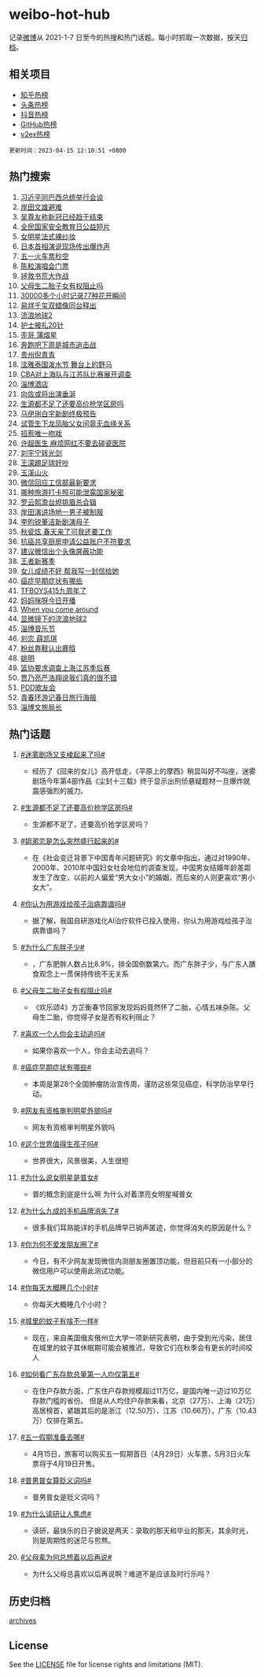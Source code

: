 # weibo-hot-hub

记录[微博](https://www.weibo.com)从 2021-1-7 日至今的热搜和热门话题。每小时抓取一次数据，按天[归档](archives)。

## 相关项目

- [知乎热榜](https://github.com/lonnyzhang423/zhihu-hot-hub)
- [头条热榜](https://github.com/lonnyzhang423/toutiao-hot-hub)
- [抖音热榜](https://github.com/lonnyzhang423/douyin-hot-hub)
- [GitHub热榜](https://github.com/lonnyzhang423/github-hot-hub)
- [v2ex热榜](https://github.com/lonnyzhang423/v2ex-hot-hub)


`更新时间：2023-04-15 12:10:51 +0800`

## 热门搜索

1. [习近平同巴西总统举行会谈](https://m.weibo.cn/search?containerid=100103type%3D1%26t%3D10%26q%3D%23%E4%B9%A0%E8%BF%91%E5%B9%B3%E5%90%8C%E5%B7%B4%E8%A5%BF%E6%80%BB%E7%BB%9F%E4%B8%BE%E8%A1%8C%E4%BC%9A%E8%B0%88%23&stream_entry_id=51&isnewpage=1&extparam=seat%3D1%26pos%3D0%26stream_entry_id%3D51%26cate%3D10103%26dgr%3D0%26filter_type%3Drealtimehot%26c_type%3D51%26display_time%3D1681531850%26pre_seqid%3D168153185056393265602&luicode=10000011&lfid=106003type%253D25%2526t%253D3%2526disable_hot%253D1%2526filter_type%253Drealtimehot)
1. [岸田文雄避难](https://m.weibo.cn/search?containerid=100103type%3D1%26t%3D10%26q%3D%23%E5%B2%B8%E7%94%B0%E6%96%87%E9%9B%84%E9%81%BF%E9%9A%BE%23&stream_entry_id=31&isnewpage=1&extparam=seat%3D1%26c_type%3D31%26stream_entry_id%3D31%26flag%3D1%26band_rank%3D1%26dgr%3D0%26pos%3D0%26realpos%3D1%26lcate%3D5001%26filter_type%3Drealtimehot%26q%3D%2523%25E5%25B2%25B8%25E7%2594%25B0%25E6%2596%2587%25E9%259B%2584%25E9%2581%25BF%25E9%259A%25BE%2523%26cate%3D5001%26display_time%3D1681531850%26pre_seqid%3D168153185056393265602&luicode=10000011&lfid=106003type%253D25%2526t%253D3%2526disable_hot%253D1%2526filter_type%253Drealtimehot)
1. [吴尊友称新冠已经趋于结束](https://m.weibo.cn/search?containerid=100103type%3D1%26t%3D10%26q%3D%23%E5%90%B4%E5%B0%8A%E5%8F%8B%E7%A7%B0%E6%96%B0%E5%86%A0%E5%B7%B2%E7%BB%8F%E8%B6%8B%E4%BA%8E%E7%BB%93%E6%9D%9F%23&stream_entry_id=31&isnewpage=1&extparam=seat%3D1%26c_type%3D31%26stream_entry_id%3D31%26flag%3D2%26band_rank%3D2%26dgr%3D0%26pos%3D1%26realpos%3D2%26lcate%3D5001%26filter_type%3Drealtimehot%26q%3D%2523%25E5%2590%25B4%25E5%25B0%258A%25E5%258F%258B%25E7%25A7%25B0%25E6%2596%25B0%25E5%2586%25A0%25E5%25B7%25B2%25E7%25BB%258F%25E8%25B6%258B%25E4%25BA%258E%25E7%25BB%2593%25E6%259D%259F%2523%26cate%3D5001%26display_time%3D1681531850%26pre_seqid%3D168153185056393265602&luicode=10000011&lfid=106003type%253D25%2526t%253D3%2526disable_hot%253D1%2526filter_type%253Drealtimehot)
1. [全民国家安全教育日公益短片](https://m.weibo.cn/search?containerid=100103type%3D1%26t%3D10%26q%3D%23%E5%85%A8%E6%B0%91%E5%9B%BD%E5%AE%B6%E5%AE%89%E5%85%A8%E6%95%99%E8%82%B2%E6%97%A5%E5%85%AC%E7%9B%8A%E7%9F%AD%E7%89%87%23&stream_entry_id=31&isnewpage=1&extparam=seat%3D1%26c_type%3D31%26stream_entry_id%3D31%26flag%3D1%26band_rank%3D3%26dgr%3D0%26pos%3D2%26realpos%3D3%26lcate%3D5001%26filter_type%3Drealtimehot%26q%3D%2523%25E5%2585%25A8%25E6%25B0%2591%25E5%259B%25BD%25E5%25AE%25B6%25E5%25AE%2589%25E5%2585%25A8%25E6%2595%2599%25E8%2582%25B2%25E6%2597%25A5%25E5%2585%25AC%25E7%259B%258A%25E7%259F%25AD%25E7%2589%2587%2523%26cate%3D5001%26display_time%3D1681531850%26pre_seqid%3D168153185056393265602&luicode=10000011&lfid=106003type%253D25%2526t%253D3%2526disable_hot%253D1%2526filter_type%253Drealtimehot)
1. [女明星法式裸纱妆](https://m.weibo.cn/search?containerid=100103type%3D1%26t%3D10%26q%3D%23%E5%A5%B3%E6%98%8E%E6%98%9F%E6%B3%95%E5%BC%8F%E8%A3%B8%E7%BA%B1%E5%A6%86%23&stream_entry_id=31&isnewpage=1&extparam=seat%3D1%26c_type%3D31%26stream_entry_id%3D31%26adid%3D186423%26q%3D%2523%25E5%25A5%25B3%25E6%2598%258E%25E6%2598%259F%25E6%25B3%2595%25E5%25BC%258F%25E8%25A3%25B8%25E7%25BA%25B1%25E5%25A6%2586%2523%26band_rank%3D4%26topic_ad%3D1%26lcate%3D5001%26dgr%3D0%26filter_type%3Drealtimehot%26cate%3D5001%26pos%3D3%26display_time%3D1681531850%26pre_seqid%3D168153185056393265602&luicode=10000011&lfid=106003type%253D25%2526t%253D3%2526disable_hot%253D1%2526filter_type%253Drealtimehot)
1. [日本首相演说现场传出爆炸声](https://m.weibo.cn/search?containerid=100103type%3D1%26t%3D10%26q%3D%23%E6%97%A5%E6%9C%AC%E9%A6%96%E7%9B%B8%E6%BC%94%E8%AF%B4%E7%8E%B0%E5%9C%BA%E4%BC%A0%E5%87%BA%E7%88%86%E7%82%B8%E5%A3%B0%23&stream_entry_id=31&isnewpage=1&extparam=seat%3D1%26c_type%3D31%26stream_entry_id%3D31%26flag%3D1%26band_rank%3D4%26dgr%3D0%26pos%3D4%26realpos%3D4%26lcate%3D5001%26filter_type%3Drealtimehot%26q%3D%2523%25E6%2597%25A5%25E6%259C%25AC%25E9%25A6%2596%25E7%259B%25B8%25E6%25BC%2594%25E8%25AF%25B4%25E7%258E%25B0%25E5%259C%25BA%25E4%25BC%25A0%25E5%2587%25BA%25E7%2588%2586%25E7%2582%25B8%25E5%25A3%25B0%2523%26cate%3D5001%26display_time%3D1681531850%26pre_seqid%3D168153185056393265602&luicode=10000011&lfid=106003type%253D25%2526t%253D3%2526disable_hot%253D1%2526filter_type%253Drealtimehot)
1. [五一火车票秒空](https://m.weibo.cn/search?containerid=100103type%3D1%26t%3D10%26q%3D%23%E4%BA%94%E4%B8%80%E7%81%AB%E8%BD%A6%E7%A5%A8%E7%A7%92%E7%A9%BA%23&stream_entry_id=31&isnewpage=1&extparam=seat%3D1%26c_type%3D31%26stream_entry_id%3D31%26flag%3D1%26band_rank%3D5%26dgr%3D0%26pos%3D5%26realpos%3D5%26lcate%3D5001%26filter_type%3Drealtimehot%26q%3D%2523%25E4%25BA%2594%25E4%25B8%2580%25E7%2581%25AB%25E8%25BD%25A6%25E7%25A5%25A8%25E7%25A7%2592%25E7%25A9%25BA%2523%26cate%3D5001%26display_time%3D1681531850%26pre_seqid%3D168153185056393265602&luicode=10000011&lfid=106003type%253D25%2526t%253D3%2526disable_hot%253D1%2526filter_type%253Drealtimehot)
1. [陈粒演唱会门票](https://m.weibo.cn/search?containerid=100103type%3D1%26t%3D10%26q%3D%E9%99%88%E7%B2%92%E6%BC%94%E5%94%B1%E4%BC%9A%E9%97%A8%E7%A5%A8&stream_entry_id=31&isnewpage=1&extparam=seat%3D1%26c_type%3D31%26stream_entry_id%3D31%26flag%3D1%26band_rank%3D6%26dgr%3D0%26pos%3D6%26realpos%3D6%26lcate%3D5001%26filter_type%3Drealtimehot%26q%3D%25E9%2599%2588%25E7%25B2%2592%25E6%25BC%2594%25E5%2594%25B1%25E4%25BC%259A%25E9%2597%25A8%25E7%25A5%25A8%26cate%3D5001%26display_time%3D1681531850%26pre_seqid%3D168153185056393265602&luicode=10000011&lfid=106003type%253D25%2526t%253D3%2526disable_hot%253D1%2526filter_type%253Drealtimehot)
1. [拯救书荒大作战](https://m.weibo.cn/search?containerid=100103type%3D1%26t%3D10%26q%3D%23%E6%8B%AF%E6%95%91%E4%B9%A6%E8%8D%92%E5%A4%A7%E4%BD%9C%E6%88%98%23&stream_entry_id=31&isnewpage=1&extparam=seat%3D1%26c_type%3D31%26stream_entry_id%3D31%26adid%3D186326%26band_rank%3D7%26dgr%3D0%26pos%3D7%26lcate%3D5001%26filter_type%3Drealtimehot%26q%3D%2523%25E6%258B%25AF%25E6%2595%2591%25E4%25B9%25A6%25E8%258D%2592%25E5%25A4%25A7%25E4%25BD%259C%25E6%2588%2598%2523%26cate%3D5001%26display_time%3D1681531850%26pre_seqid%3D168153185056393265602&luicode=10000011&lfid=106003type%253D25%2526t%253D3%2526disable_hot%253D1%2526filter_type%253Drealtimehot)
1. [父母生二胎子女有权阻止吗](https://m.weibo.cn/search?containerid=100103type%3D1%26t%3D10%26q%3D%23%E7%88%B6%E6%AF%8D%E7%94%9F%E4%BA%8C%E8%83%8E%E5%AD%90%E5%A5%B3%E6%9C%89%E6%9D%83%E9%98%BB%E6%AD%A2%E5%90%97%23&stream_entry_id=31&isnewpage=1&extparam=seat%3D1%26c_type%3D31%26stream_entry_id%3D31%26flag%3D1%26band_rank%3D7%26dgr%3D0%26pos%3D8%26realpos%3D7%26lcate%3D5001%26filter_type%3Drealtimehot%26q%3D%2523%25E7%2588%25B6%25E6%25AF%258D%25E7%2594%259F%25E4%25BA%258C%25E8%2583%258E%25E5%25AD%2590%25E5%25A5%25B3%25E6%259C%2589%25E6%259D%2583%25E9%2598%25BB%25E6%25AD%25A2%25E5%2590%2597%2523%26cate%3D5001%26display_time%3D1681531850%26pre_seqid%3D168153185056393265602&luicode=10000011&lfid=106003type%253D25%2526t%253D3%2526disable_hot%253D1%2526filter_type%253Drealtimehot)
1. [30000多个小时记录77种花开瞬间](https://m.weibo.cn/search?containerid=100103type%3D1%26t%3D10%26q%3D30000%E5%A4%9A%E4%B8%AA%E5%B0%8F%E6%97%B6%E8%AE%B0%E5%BD%9577%E7%A7%8D%E8%8A%B1%E5%BC%80%E7%9E%AC%E9%97%B4&stream_entry_id=31&isnewpage=1&extparam=seat%3D1%26c_type%3D31%26stream_entry_id%3D31%26flag%3D1%26band_rank%3D8%26dgr%3D0%26pos%3D9%26realpos%3D8%26lcate%3D5001%26filter_type%3Drealtimehot%26q%3D30000%25E5%25A4%259A%25E4%25B8%25AA%25E5%25B0%258F%25E6%2597%25B6%25E8%25AE%25B0%25E5%25BD%259577%25E7%25A7%258D%25E8%258A%25B1%25E5%25BC%2580%25E7%259E%25AC%25E9%2597%25B4%26cate%3D5001%26display_time%3D1681531850%26pre_seqid%3D168153185056393265602&luicode=10000011&lfid=106003type%253D25%2526t%253D3%2526disable_hot%253D1%2526filter_type%253Drealtimehot)
1. [易烊千玺双蜡像同台释出](https://m.weibo.cn/search?containerid=100103type%3D1%26t%3D10%26q%3D%23%E6%98%93%E7%83%8A%E5%8D%83%E7%8E%BA%E5%8F%8C%E8%9C%A1%E5%83%8F%E5%90%8C%E5%8F%B0%E9%87%8A%E5%87%BA%23&stream_entry_id=31&isnewpage=1&extparam=seat%3D1%26c_type%3D31%26stream_entry_id%3D31%26flag%3D1%26band_rank%3D9%26dgr%3D0%26pos%3D10%26realpos%3D9%26lcate%3D5001%26filter_type%3Drealtimehot%26q%3D%2523%25E6%2598%2593%25E7%2583%258A%25E5%258D%2583%25E7%258E%25BA%25E5%258F%258C%25E8%259C%25A1%25E5%2583%258F%25E5%2590%258C%25E5%258F%25B0%25E9%2587%258A%25E5%2587%25BA%2523%26cate%3D5001%26display_time%3D1681531850%26pre_seqid%3D168153185056393265602&luicode=10000011&lfid=106003type%253D25%2526t%253D3%2526disable_hot%253D1%2526filter_type%253Drealtimehot)
1. [流浪地球2](https://m.weibo.cn/search?containerid=100103type%3D1%26t%3D10%26q%3D%E6%B5%81%E6%B5%AA%E5%9C%B0%E7%90%832&stream_entry_id=31&isnewpage=1&extparam=seat%3D1%26c_type%3D31%26stream_entry_id%3D31%26flag%3D1%26band_rank%3D10%26dgr%3D0%26pos%3D11%26realpos%3D10%26lcate%3D5001%26filter_type%3Drealtimehot%26q%3D%25E6%25B5%2581%25E6%25B5%25AA%25E5%259C%25B0%25E7%2590%25832%26cate%3D5001%26display_time%3D1681531850%26pre_seqid%3D168153185056393265602&luicode=10000011&lfid=106003type%253D25%2526t%253D3%2526disable_hot%253D1%2526filter_type%253Drealtimehot)
1. [护士被扎20针](https://m.weibo.cn/search?containerid=100103type%3D1%26t%3D10%26q%3D%23%E6%8A%A4%E5%A3%AB%E8%A2%AB%E6%89%8E20%E9%92%88%23&stream_entry_id=31&isnewpage=1&extparam=seat%3D1%26c_type%3D31%26stream_entry_id%3D31%26flag%3D2%26band_rank%3D11%26dgr%3D0%26pos%3D12%26realpos%3D11%26lcate%3D5001%26filter_type%3Drealtimehot%26q%3D%2523%25E6%258A%25A4%25E5%25A3%25AB%25E8%25A2%25AB%25E6%2589%258E20%25E9%2592%2588%2523%26cate%3D5001%26display_time%3D1681531850%26pre_seqid%3D168153185056393265602&luicode=10000011&lfid=106003type%253D25%2526t%253D3%2526disable_hot%253D1%2526filter_type%253Drealtimehot)
1. [歪哥 蒲熠星](https://m.weibo.cn/search?containerid=100103type%3D1%26t%3D10%26q%3D%E6%AD%AA%E5%93%A5+%E8%92%B2%E7%86%A0%E6%98%9F&stream_entry_id=31&isnewpage=1&extparam=seat%3D1%26c_type%3D31%26stream_entry_id%3D31%26flag%3D2%26band_rank%3D12%26dgr%3D0%26pos%3D13%26realpos%3D12%26lcate%3D5001%26filter_type%3Drealtimehot%26q%3D%25E6%25AD%25AA%25E5%2593%25A5%2520%25E8%2592%25B2%25E7%2586%25A0%25E6%2598%259F%26cate%3D5001%26display_time%3D1681531850%26pre_seqid%3D168153185056393265602&luicode=10000011&lfid=106003type%253D25%2526t%253D3%2526disable_hot%253D1%2526filter_type%253Drealtimehot)
1. [奔跑吧下周是城市追击战](https://m.weibo.cn/search?containerid=100103type%3D1%26t%3D10%26q%3D%23%E5%A5%94%E8%B7%91%E5%90%A7%E4%B8%8B%E5%91%A8%E6%98%AF%E5%9F%8E%E5%B8%82%E8%BF%BD%E5%87%BB%E6%88%98%23&stream_entry_id=31&isnewpage=1&extparam=seat%3D1%26c_type%3D31%26stream_entry_id%3D31%26flag%3D0%26band_rank%3D13%26dgr%3D0%26pos%3D14%26realpos%3D13%26lcate%3D5001%26filter_type%3Drealtimehot%26q%3D%2523%25E5%25A5%2594%25E8%25B7%2591%25E5%2590%25A7%25E4%25B8%258B%25E5%2591%25A8%25E6%2598%25AF%25E5%259F%258E%25E5%25B8%2582%25E8%25BF%25BD%25E5%2587%25BB%25E6%2588%2598%2523%26cate%3D5001%26display_time%3D1681531850%26pre_seqid%3D168153185056393265602&luicode=10000011&lfid=106003type%253D25%2526t%253D3%2526disable_hot%253D1%2526filter_type%253Drealtimehot)
1. [贵州倪青青](https://m.weibo.cn/search?containerid=100103type%3D1%26t%3D10%26q%3D%E8%B4%B5%E5%B7%9E%E5%80%AA%E9%9D%92%E9%9D%92&stream_entry_id=31&isnewpage=1&extparam=seat%3D1%26c_type%3D31%26stream_entry_id%3D31%26flag%3D0%26band_rank%3D14%26dgr%3D0%26pos%3D15%26realpos%3D14%26lcate%3D5001%26filter_type%3Drealtimehot%26q%3D%25E8%25B4%25B5%25E5%25B7%259E%25E5%2580%25AA%25E9%259D%2592%25E9%259D%2592%26cate%3D5001%26display_time%3D1681531850%26pre_seqid%3D168153185056393265602&luicode=10000011&lfid=106003type%253D25%2526t%253D3%2526disable_hot%253D1%2526filter_type%253Drealtimehot)
1. [泫雅泰国泼水节 舞台上的野马](https://m.weibo.cn/search?containerid=100103type%3D1%26t%3D10%26q%3D%E6%B3%AB%E9%9B%85%E6%B3%B0%E5%9B%BD%E6%B3%BC%E6%B0%B4%E8%8A%82+%E8%88%9E%E5%8F%B0%E4%B8%8A%E7%9A%84%E9%87%8E%E9%A9%AC&stream_entry_id=31&isnewpage=1&extparam=seat%3D1%26c_type%3D31%26stream_entry_id%3D31%26flag%3D0%26band_rank%3D15%26dgr%3D0%26pos%3D16%26realpos%3D15%26lcate%3D5001%26filter_type%3Drealtimehot%26q%3D%25E6%25B3%25AB%25E9%259B%2585%25E6%25B3%25B0%25E5%259B%25BD%25E6%25B3%25BC%25E6%25B0%25B4%25E8%258A%2582%2520%25E8%2588%259E%25E5%258F%25B0%25E4%25B8%258A%25E7%259A%2584%25E9%2587%258E%25E9%25A9%25AC%26cate%3D5001%26display_time%3D1681531850%26pre_seqid%3D168153185056393265602&luicode=10000011&lfid=106003type%253D25%2526t%253D3%2526disable_hot%253D1%2526filter_type%253Drealtimehot)
1. [CBA对上海队与江苏队比赛展开调查](https://m.weibo.cn/search?containerid=100103type%3D1%26t%3D10%26q%3D%23CBA%E5%AF%B9%E4%B8%8A%E6%B5%B7%E9%98%9F%E4%B8%8E%E6%B1%9F%E8%8B%8F%E9%98%9F%E6%AF%94%E8%B5%9B%E5%B1%95%E5%BC%80%E8%B0%83%E6%9F%A5%23&stream_entry_id=31&isnewpage=1&extparam=seat%3D1%26c_type%3D31%26stream_entry_id%3D31%26flag%3D0%26band_rank%3D16%26dgr%3D0%26pos%3D17%26realpos%3D16%26lcate%3D5001%26filter_type%3Drealtimehot%26q%3D%2523CBA%25E5%25AF%25B9%25E4%25B8%258A%25E6%25B5%25B7%25E9%2598%259F%25E4%25B8%258E%25E6%25B1%259F%25E8%258B%258F%25E9%2598%259F%25E6%25AF%2594%25E8%25B5%259B%25E5%25B1%2595%25E5%25BC%2580%25E8%25B0%2583%25E6%259F%25A5%2523%26cate%3D5001%26display_time%3D1681531850%26pre_seqid%3D168153185056393265602&luicode=10000011&lfid=106003type%253D25%2526t%253D3%2526disable_hot%253D1%2526filter_type%253Drealtimehot)
1. [淄博酒店](https://m.weibo.cn/search?containerid=100103type%3D1%26t%3D10%26q%3D%E6%B7%84%E5%8D%9A%E9%85%92%E5%BA%97&stream_entry_id=31&isnewpage=1&extparam=seat%3D1%26c_type%3D31%26stream_entry_id%3D31%26flag%3D0%26band_rank%3D17%26dgr%3D0%26pos%3D18%26realpos%3D17%26lcate%3D5001%26filter_type%3Drealtimehot%26q%3D%25E6%25B7%2584%25E5%258D%259A%25E9%2585%2592%25E5%25BA%2597%26cate%3D5001%26display_time%3D1681531850%26pre_seqid%3D168153185056393265602&luicode=10000011&lfid=106003type%253D25%2526t%253D3%2526disable_hot%253D1%2526filter_type%253Drealtimehot)
1. [向佐或将出演垂涎](https://m.weibo.cn/search?containerid=100103type%3D1%26t%3D10%26q%3D%23%E5%90%91%E4%BD%90%E6%88%96%E5%B0%86%E5%87%BA%E6%BC%94%E5%9E%82%E6%B6%8E%23&stream_entry_id=31&isnewpage=1&extparam=seat%3D1%26c_type%3D31%26stream_entry_id%3D31%26flag%3D1%26band_rank%3D18%26dgr%3D0%26pos%3D19%26realpos%3D18%26lcate%3D5001%26filter_type%3Drealtimehot%26q%3D%2523%25E5%2590%2591%25E4%25BD%2590%25E6%2588%2596%25E5%25B0%2586%25E5%2587%25BA%25E6%25BC%2594%25E5%259E%2582%25E6%25B6%258E%2523%26cate%3D5001%26display_time%3D1681531850%26pre_seqid%3D168153185056393265602&luicode=10000011&lfid=106003type%253D25%2526t%253D3%2526disable_hot%253D1%2526filter_type%253Drealtimehot)
1. [生源都不足了还要高价抢学区房吗](https://m.weibo.cn/search?containerid=100103type%3D1%26t%3D10%26q%3D%23%E7%94%9F%E6%BA%90%E9%83%BD%E4%B8%8D%E8%B6%B3%E4%BA%86%E8%BF%98%E8%A6%81%E9%AB%98%E4%BB%B7%E6%8A%A2%E5%AD%A6%E5%8C%BA%E6%88%BF%E5%90%97%23&stream_entry_id=31&isnewpage=1&extparam=seat%3D1%26c_type%3D31%26stream_entry_id%3D31%26flag%3D0%26band_rank%3D19%26dgr%3D0%26pos%3D20%26realpos%3D19%26lcate%3D5001%26filter_type%3Drealtimehot%26q%3D%2523%25E7%2594%259F%25E6%25BA%2590%25E9%2583%25BD%25E4%25B8%258D%25E8%25B6%25B3%25E4%25BA%2586%25E8%25BF%2598%25E8%25A6%2581%25E9%25AB%2598%25E4%25BB%25B7%25E6%258A%25A2%25E5%25AD%25A6%25E5%258C%25BA%25E6%2588%25BF%25E5%2590%2597%2523%26cate%3D5001%26display_time%3D1681531850%26pre_seqid%3D168153185056393265602&luicode=10000011&lfid=106003type%253D25%2526t%253D3%2526disable_hot%253D1%2526filter_type%253Drealtimehot)
1. [马伊琍白宇新剧终极预告](https://m.weibo.cn/search?containerid=100103type%3D1%26t%3D10%26q%3D%23%E9%A9%AC%E4%BC%8A%E7%90%8D%E7%99%BD%E5%AE%87%E6%96%B0%E5%89%A7%E7%BB%88%E6%9E%81%E9%A2%84%E5%91%8A%23&stream_entry_id=31&isnewpage=1&extparam=seat%3D1%26c_type%3D31%26stream_entry_id%3D31%26flag%3D1%26band_rank%3D20%26dgr%3D0%26pos%3D21%26realpos%3D20%26lcate%3D5001%26filter_type%3Drealtimehot%26q%3D%2523%25E9%25A9%25AC%25E4%25BC%258A%25E7%2590%258D%25E7%2599%25BD%25E5%25AE%2587%25E6%2596%25B0%25E5%2589%25A7%25E7%25BB%2588%25E6%259E%2581%25E9%25A2%2584%25E5%2591%258A%2523%26cate%3D5001%26display_time%3D1681531850%26pre_seqid%3D168153185056393265602&luicode=10000011&lfid=106003type%253D25%2526t%253D3%2526disable_hot%253D1%2526filter_type%253Drealtimehot)
1. [试管生下龙凤胎父女间竟无血缘关系](https://m.weibo.cn/search?containerid=100103type%3D1%26t%3D10%26q%3D%23%E8%AF%95%E7%AE%A1%E7%94%9F%E4%B8%8B%E9%BE%99%E5%87%A4%E8%83%8E%E7%88%B6%E5%A5%B3%E9%97%B4%E7%AB%9F%E6%97%A0%E8%A1%80%E7%BC%98%E5%85%B3%E7%B3%BB%23&stream_entry_id=31&isnewpage=1&extparam=seat%3D1%26c_type%3D31%26stream_entry_id%3D31%26flag%3D0%26band_rank%3D21%26dgr%3D0%26pos%3D22%26realpos%3D21%26lcate%3D5001%26filter_type%3Drealtimehot%26q%3D%2523%25E8%25AF%2595%25E7%25AE%25A1%25E7%2594%259F%25E4%25B8%258B%25E9%25BE%2599%25E5%2587%25A4%25E8%2583%258E%25E7%2588%25B6%25E5%25A5%25B3%25E9%2597%25B4%25E7%25AB%259F%25E6%2597%25A0%25E8%25A1%2580%25E7%25BC%2598%25E5%2585%25B3%25E7%25B3%25BB%2523%26cate%3D5001%26display_time%3D1681531850%26pre_seqid%3D168153185056393265602&luicode=10000011&lfid=106003type%253D25%2526t%253D3%2526disable_hot%253D1%2526filter_type%253Drealtimehot)
1. [招惹唯一吻戏](https://m.weibo.cn/search?containerid=100103type%3D1%26t%3D10%26q%3D%E6%8B%9B%E6%83%B9%E5%94%AF%E4%B8%80%E5%90%BB%E6%88%8F&stream_entry_id=31&isnewpage=1&extparam=seat%3D1%26c_type%3D31%26stream_entry_id%3D31%26flag%3D0%26band_rank%3D22%26dgr%3D0%26pos%3D23%26realpos%3D22%26lcate%3D5001%26filter_type%3Drealtimehot%26q%3D%25E6%258B%259B%25E6%2583%25B9%25E5%2594%25AF%25E4%25B8%2580%25E5%2590%25BB%25E6%2588%258F%26cate%3D5001%26display_time%3D1681531850%26pre_seqid%3D168153185056393265602&luicode=10000011&lfid=106003type%253D25%2526t%253D3%2526disable_hot%253D1%2526filter_type%253Drealtimehot)
1. [许超医生 麻烦网红不要去碰瓷医院](https://m.weibo.cn/search?containerid=100103type%3D1%26t%3D10%26q%3D%E8%AE%B8%E8%B6%85%E5%8C%BB%E7%94%9F+%E9%BA%BB%E7%83%A6%E7%BD%91%E7%BA%A2%E4%B8%8D%E8%A6%81%E5%8E%BB%E7%A2%B0%E7%93%B7%E5%8C%BB%E9%99%A2&stream_entry_id=31&isnewpage=1&extparam=seat%3D1%26c_type%3D31%26stream_entry_id%3D31%26flag%3D0%26band_rank%3D23%26dgr%3D0%26pos%3D24%26realpos%3D23%26lcate%3D5001%26filter_type%3Drealtimehot%26q%3D%25E8%25AE%25B8%25E8%25B6%2585%25E5%258C%25BB%25E7%2594%259F%2520%25E9%25BA%25BB%25E7%2583%25A6%25E7%25BD%2591%25E7%25BA%25A2%25E4%25B8%258D%25E8%25A6%2581%25E5%258E%25BB%25E7%25A2%25B0%25E7%2593%25B7%25E5%258C%25BB%25E9%2599%25A2%26cate%3D5001%26display_time%3D1681531850%26pre_seqid%3D168153185056393265602&luicode=10000011&lfid=106003type%253D25%2526t%253D3%2526disable_hot%253D1%2526filter_type%253Drealtimehot)
1. [刘宇宁转光剑](https://m.weibo.cn/search?containerid=100103type%3D1%26t%3D10%26q%3D%23%E5%88%98%E5%AE%87%E5%AE%81%E8%BD%AC%E5%85%89%E5%89%91%23&stream_entry_id=31&isnewpage=1&extparam=seat%3D1%26c_type%3D31%26stream_entry_id%3D31%26flag%3D1%26band_rank%3D24%26dgr%3D0%26pos%3D25%26realpos%3D24%26lcate%3D5001%26filter_type%3Drealtimehot%26q%3D%2523%25E5%2588%2598%25E5%25AE%2587%25E5%25AE%2581%25E8%25BD%25AC%25E5%2585%2589%25E5%2589%2591%2523%26cate%3D5001%26display_time%3D1681531850%26pre_seqid%3D168153185056393265602&luicode=10000011&lfid=106003type%253D25%2526t%253D3%2526disable_hot%253D1%2526filter_type%253Drealtimehot)
1. [王濛踢足球好吵](https://m.weibo.cn/search?containerid=100103type%3D1%26t%3D10%26q%3D%23%E7%8E%8B%E6%BF%9B%E8%B8%A2%E8%B6%B3%E7%90%83%E5%A5%BD%E5%90%B5%23&stream_entry_id=31&isnewpage=1&extparam=seat%3D1%26c_type%3D31%26stream_entry_id%3D31%26flag%3D1%26band_rank%3D25%26dgr%3D0%26pos%3D26%26realpos%3D25%26lcate%3D5001%26filter_type%3Drealtimehot%26q%3D%2523%25E7%258E%258B%25E6%25BF%259B%25E8%25B8%25A2%25E8%25B6%25B3%25E7%2590%2583%25E5%25A5%25BD%25E5%2590%25B5%2523%26cate%3D5001%26display_time%3D1681531850%26pre_seqid%3D168153185056393265602&luicode=10000011&lfid=106003type%253D25%2526t%253D3%2526disable_hot%253D1%2526filter_type%253Drealtimehot)
1. [玉溪山火](https://m.weibo.cn/search?containerid=100103type%3D1%26t%3D10%26q%3D%E7%8E%89%E6%BA%AA%E5%B1%B1%E7%81%AB&stream_entry_id=31&isnewpage=1&extparam=seat%3D1%26c_type%3D31%26stream_entry_id%3D31%26flag%3D1%26band_rank%3D26%26dgr%3D0%26pos%3D27%26realpos%3D26%26lcate%3D5001%26filter_type%3Drealtimehot%26q%3D%25E7%258E%2589%25E6%25BA%25AA%25E5%25B1%25B1%25E7%2581%25AB%26cate%3D5001%26display_time%3D1681531850%26pre_seqid%3D168153185056393265602&luicode=10000011&lfid=106003type%253D25%2526t%253D3%2526disable_hot%253D1%2526filter_type%253Drealtimehot)
1. [微信回应工信部最新要求](https://m.weibo.cn/search?containerid=100103type%3D1%26t%3D10%26q%3D%23%E5%BE%AE%E4%BF%A1%E5%9B%9E%E5%BA%94%E5%B7%A5%E4%BF%A1%E9%83%A8%E6%9C%80%E6%96%B0%E8%A6%81%E6%B1%82%23&stream_entry_id=31&isnewpage=1&extparam=seat%3D1%26c_type%3D31%26stream_entry_id%3D31%26flag%3D0%26band_rank%3D27%26dgr%3D0%26pos%3D28%26realpos%3D27%26lcate%3D5001%26filter_type%3Drealtimehot%26q%3D%2523%25E5%25BE%25AE%25E4%25BF%25A1%25E5%259B%259E%25E5%25BA%2594%25E5%25B7%25A5%25E4%25BF%25A1%25E9%2583%25A8%25E6%259C%2580%25E6%2596%25B0%25E8%25A6%2581%25E6%25B1%2582%2523%26cate%3D5001%26display_time%3D1681531850%26pre_seqid%3D168153185056393265602&luicode=10000011&lfid=106003type%253D25%2526t%253D3%2526disable_hot%253D1%2526filter_type%253Drealtimehot)
1. [哪种旅游打卡照可能泄露国家秘密](https://m.weibo.cn/search?containerid=100103type%3D1%26t%3D10%26q%3D%23%E5%93%AA%E7%A7%8D%E6%97%85%E6%B8%B8%E6%89%93%E5%8D%A1%E7%85%A7%E5%8F%AF%E8%83%BD%E6%B3%84%E9%9C%B2%E5%9B%BD%E5%AE%B6%E7%A7%98%E5%AF%86%23&stream_entry_id=31&isnewpage=1&extparam=seat%3D1%26c_type%3D31%26stream_entry_id%3D31%26flag%3D0%26band_rank%3D28%26dgr%3D0%26pos%3D29%26realpos%3D28%26lcate%3D5001%26filter_type%3Drealtimehot%26q%3D%2523%25E5%2593%25AA%25E7%25A7%258D%25E6%2597%2585%25E6%25B8%25B8%25E6%2589%2593%25E5%258D%25A1%25E7%2585%25A7%25E5%258F%25AF%25E8%2583%25BD%25E6%25B3%2584%25E9%259C%25B2%25E5%259B%25BD%25E5%25AE%25B6%25E7%25A7%2598%25E5%25AF%2586%2523%26cate%3D5001%26display_time%3D1681531850%26pre_seqid%3D168153185056393265602&luicode=10000011&lfid=106003type%253D25%2526t%253D3%2526disable_hot%253D1%2526filter_type%253Drealtimehot)
1. [罗云熙澹台烬挑眉杀合辑](https://m.weibo.cn/search?containerid=100103type%3D1%26t%3D10%26q%3D%23%E7%BD%97%E4%BA%91%E7%86%99%E6%BE%B9%E5%8F%B0%E7%83%AC%E6%8C%91%E7%9C%89%E6%9D%80%E5%90%88%E8%BE%91%23&stream_entry_id=31&isnewpage=1&extparam=seat%3D1%26c_type%3D31%26stream_entry_id%3D31%26flag%3D1%26band_rank%3D29%26dgr%3D0%26pos%3D30%26realpos%3D29%26lcate%3D5001%26filter_type%3Drealtimehot%26q%3D%2523%25E7%25BD%2597%25E4%25BA%2591%25E7%2586%2599%25E6%25BE%25B9%25E5%258F%25B0%25E7%2583%25AC%25E6%258C%2591%25E7%259C%2589%25E6%259D%2580%25E5%2590%2588%25E8%25BE%2591%2523%26cate%3D5001%26display_time%3D1681531850%26pre_seqid%3D168153185056393265602&luicode=10000011&lfid=106003type%253D25%2526t%253D3%2526disable_hot%253D1%2526filter_type%253Drealtimehot)
1. [岸田演讲场地一男子被制服](https://m.weibo.cn/search?containerid=100103type%3D1%26t%3D10%26q%3D%23%E5%B2%B8%E7%94%B0%E6%BC%94%E8%AE%B2%E5%9C%BA%E5%9C%B0%E4%B8%80%E7%94%B7%E5%AD%90%E8%A2%AB%E5%88%B6%E6%9C%8D%23&stream_entry_id=31&isnewpage=1&extparam=seat%3D1%26c_type%3D31%26stream_entry_id%3D31%26flag%3D1%26band_rank%3D30%26dgr%3D0%26pos%3D31%26realpos%3D30%26lcate%3D5001%26filter_type%3Drealtimehot%26q%3D%2523%25E5%25B2%25B8%25E7%2594%25B0%25E6%25BC%2594%25E8%25AE%25B2%25E5%259C%25BA%25E5%259C%25B0%25E4%25B8%2580%25E7%2594%25B7%25E5%25AD%2590%25E8%25A2%25AB%25E5%2588%25B6%25E6%259C%258D%2523%26cate%3D5001%26display_time%3D1681531850%26pre_seqid%3D168153185056393265602&luicode=10000011&lfid=106003type%253D25%2526t%253D3%2526disable_hot%253D1%2526filter_type%253Drealtimehot)
1. [李昀锐董洁新剧演母子](https://m.weibo.cn/search?containerid=100103type%3D1%26t%3D10%26q%3D%23%E6%9D%8E%E6%98%80%E9%94%90%E8%91%A3%E6%B4%81%E6%96%B0%E5%89%A7%E6%BC%94%E6%AF%8D%E5%AD%90%23&stream_entry_id=31&isnewpage=1&extparam=seat%3D1%26c_type%3D31%26stream_entry_id%3D31%26flag%3D1%26band_rank%3D31%26dgr%3D0%26pos%3D32%26realpos%3D31%26lcate%3D5001%26filter_type%3Drealtimehot%26q%3D%2523%25E6%259D%258E%25E6%2598%2580%25E9%2594%2590%25E8%2591%25A3%25E6%25B4%2581%25E6%2596%25B0%25E5%2589%25A7%25E6%25BC%2594%25E6%25AF%258D%25E5%25AD%2590%2523%26cate%3D5001%26display_time%3D1681531850%26pre_seqid%3D168153185056393265602&luicode=10000011&lfid=106003type%253D25%2526t%253D3%2526disable_hot%253D1%2526filter_type%253Drealtimehot)
1. [秋瓷炫 春天来了可我还要工作](https://m.weibo.cn/search?containerid=100103type%3D1%26t%3D10%26q%3D%E7%A7%8B%E7%93%B7%E7%82%AB+%E6%98%A5%E5%A4%A9%E6%9D%A5%E4%BA%86%E5%8F%AF%E6%88%91%E8%BF%98%E8%A6%81%E5%B7%A5%E4%BD%9C&stream_entry_id=31&isnewpage=1&extparam=seat%3D1%26c_type%3D31%26stream_entry_id%3D31%26flag%3D1%26band_rank%3D32%26dgr%3D0%26pos%3D33%26realpos%3D32%26lcate%3D5001%26filter_type%3Drealtimehot%26q%3D%25E7%25A7%258B%25E7%2593%25B7%25E7%2582%25AB%2520%25E6%2598%25A5%25E5%25A4%25A9%25E6%259D%25A5%25E4%25BA%2586%25E5%258F%25AF%25E6%2588%2591%25E8%25BF%2598%25E8%25A6%2581%25E5%25B7%25A5%25E4%25BD%259C%26cate%3D5001%26display_time%3D1681531850%26pre_seqid%3D168153185056393265602&luicode=10000011&lfid=106003type%253D25%2526t%253D3%2526disable_hot%253D1%2526filter_type%253Drealtimehot)
1. [抗癌共享厨房申请公益账户不符要求](https://m.weibo.cn/search?containerid=100103type%3D1%26t%3D10%26q%3D%23%E6%8A%97%E7%99%8C%E5%85%B1%E4%BA%AB%E5%8E%A8%E6%88%BF%E7%94%B3%E8%AF%B7%E5%85%AC%E7%9B%8A%E8%B4%A6%E6%88%B7%E4%B8%8D%E7%AC%A6%E8%A6%81%E6%B1%82%23&stream_entry_id=31&isnewpage=1&extparam=seat%3D1%26c_type%3D31%26stream_entry_id%3D31%26flag%3D0%26band_rank%3D33%26dgr%3D0%26pos%3D34%26realpos%3D33%26lcate%3D5001%26filter_type%3Drealtimehot%26q%3D%2523%25E6%258A%2597%25E7%2599%258C%25E5%2585%25B1%25E4%25BA%25AB%25E5%258E%25A8%25E6%2588%25BF%25E7%2594%25B3%25E8%25AF%25B7%25E5%2585%25AC%25E7%259B%258A%25E8%25B4%25A6%25E6%2588%25B7%25E4%25B8%258D%25E7%25AC%25A6%25E8%25A6%2581%25E6%25B1%2582%2523%26cate%3D5001%26display_time%3D1681531850%26pre_seqid%3D168153185056393265602&luicode=10000011&lfid=106003type%253D25%2526t%253D3%2526disable_hot%253D1%2526filter_type%253Drealtimehot)
1. [建议微信出个头像屏蔽功能](https://m.weibo.cn/search?containerid=100103type%3D1%26t%3D10%26q%3D%23%E5%BB%BA%E8%AE%AE%E5%BE%AE%E4%BF%A1%E5%87%BA%E4%B8%AA%E5%A4%B4%E5%83%8F%E5%B1%8F%E8%94%BD%E5%8A%9F%E8%83%BD%23&stream_entry_id=31&isnewpage=1&extparam=seat%3D1%26c_type%3D31%26stream_entry_id%3D31%26flag%3D0%26band_rank%3D34%26dgr%3D0%26pos%3D35%26realpos%3D34%26lcate%3D5001%26filter_type%3Drealtimehot%26q%3D%2523%25E5%25BB%25BA%25E8%25AE%25AE%25E5%25BE%25AE%25E4%25BF%25A1%25E5%2587%25BA%25E4%25B8%25AA%25E5%25A4%25B4%25E5%2583%258F%25E5%25B1%258F%25E8%2594%25BD%25E5%258A%259F%25E8%2583%25BD%2523%26cate%3D5001%26display_time%3D1681531850%26pre_seqid%3D168153185056393265602&luicode=10000011&lfid=106003type%253D25%2526t%253D3%2526disable_hot%253D1%2526filter_type%253Drealtimehot)
1. [王者新赛季](https://m.weibo.cn/search?containerid=100103type%3D1%26t%3D10%26q%3D%E7%8E%8B%E8%80%85%E6%96%B0%E8%B5%9B%E5%AD%A3&stream_entry_id=31&isnewpage=1&extparam=seat%3D1%26c_type%3D31%26stream_entry_id%3D31%26flag%3D0%26band_rank%3D35%26dgr%3D0%26pos%3D36%26realpos%3D35%26lcate%3D5001%26filter_type%3Drealtimehot%26q%3D%25E7%258E%258B%25E8%2580%2585%25E6%2596%25B0%25E8%25B5%259B%25E5%25AD%25A3%26cate%3D5001%26display_time%3D1681531850%26pre_seqid%3D168153185056393265602&luicode=10000011&lfid=106003type%253D25%2526t%253D3%2526disable_hot%253D1%2526filter_type%253Drealtimehot)
1. [女儿成绩不好 帮我写一封信给她](https://m.weibo.cn/search?containerid=100103type%3D1%26t%3D10%26q%3D%E5%A5%B3%E5%84%BF%E6%88%90%E7%BB%A9%E4%B8%8D%E5%A5%BD+%E5%B8%AE%E6%88%91%E5%86%99%E4%B8%80%E5%B0%81%E4%BF%A1%E7%BB%99%E5%A5%B9&stream_entry_id=31&isnewpage=1&extparam=seat%3D1%26c_type%3D31%26stream_entry_id%3D31%26flag%3D0%26band_rank%3D36%26dgr%3D0%26pos%3D37%26realpos%3D36%26lcate%3D5001%26filter_type%3Drealtimehot%26q%3D%25E5%25A5%25B3%25E5%2584%25BF%25E6%2588%2590%25E7%25BB%25A9%25E4%25B8%258D%25E5%25A5%25BD%2520%25E5%25B8%25AE%25E6%2588%2591%25E5%2586%2599%25E4%25B8%2580%25E5%25B0%2581%25E4%25BF%25A1%25E7%25BB%2599%25E5%25A5%25B9%26cate%3D5001%26display_time%3D1681531850%26pre_seqid%3D168153185056393265602&luicode=10000011&lfid=106003type%253D25%2526t%253D3%2526disable_hot%253D1%2526filter_type%253Drealtimehot)
1. [癌症早期症状有哪些](https://m.weibo.cn/search?containerid=100103type%3D1%26t%3D10%26q%3D%23%E7%99%8C%E7%97%87%E6%97%A9%E6%9C%9F%E7%97%87%E7%8A%B6%E6%9C%89%E5%93%AA%E4%BA%9B%23&stream_entry_id=31&isnewpage=1&extparam=seat%3D1%26c_type%3D31%26stream_entry_id%3D31%26flag%3D0%26band_rank%3D37%26dgr%3D0%26pos%3D38%26realpos%3D37%26lcate%3D5001%26filter_type%3Drealtimehot%26q%3D%2523%25E7%2599%258C%25E7%2597%2587%25E6%2597%25A9%25E6%259C%259F%25E7%2597%2587%25E7%258A%25B6%25E6%259C%2589%25E5%2593%25AA%25E4%25BA%259B%2523%26cate%3D5001%26display_time%3D1681531850%26pre_seqid%3D168153185056393265602&luicode=10000011&lfid=106003type%253D25%2526t%253D3%2526disable_hot%253D1%2526filter_type%253Drealtimehot)
1. [TFBOYS415九周年了](https://m.weibo.cn/search?containerid=100103type%3D1%26t%3D10%26q%3D%23TFBOYS415%E4%B9%9D%E5%91%A8%E5%B9%B4%E4%BA%86%23&stream_entry_id=31&isnewpage=1&extparam=seat%3D1%26c_type%3D31%26stream_entry_id%3D31%26flag%3D1%26band_rank%3D38%26dgr%3D0%26pos%3D39%26realpos%3D38%26lcate%3D5001%26filter_type%3Drealtimehot%26q%3D%2523TFBOYS415%25E4%25B9%259D%25E5%2591%25A8%25E5%25B9%25B4%25E4%25BA%2586%2523%26cate%3D5001%26display_time%3D1681531850%26pre_seqid%3D168153185056393265602&luicode=10000011&lfid=106003type%253D25%2526t%253D3%2526disable_hot%253D1%2526filter_type%253Drealtimehot)
1. [妈妈咪呀今日开播](https://m.weibo.cn/search?containerid=100103type%3D1%26t%3D10%26q%3D%23%E5%A6%88%E5%A6%88%E5%92%AA%E5%91%80%E4%BB%8A%E6%97%A5%E5%BC%80%E6%92%AD%23&stream_entry_id=31&isnewpage=1&extparam=seat%3D1%26c_type%3D31%26stream_entry_id%3D31%26flag%3D1%26band_rank%3D39%26dgr%3D0%26pos%3D40%26realpos%3D39%26lcate%3D5001%26filter_type%3Drealtimehot%26q%3D%2523%25E5%25A6%2588%25E5%25A6%2588%25E5%2592%25AA%25E5%2591%2580%25E4%25BB%258A%25E6%2597%25A5%25E5%25BC%2580%25E6%2592%25AD%2523%26cate%3D5001%26display_time%3D1681531850%26pre_seqid%3D168153185056393265602&luicode=10000011&lfid=106003type%253D25%2526t%253D3%2526disable_hot%253D1%2526filter_type%253Drealtimehot)
1. [When you come around](https://m.weibo.cn/search?containerid=100103type%3D1%26t%3D10%26q%3DWhen+you+come+around&stream_entry_id=31&isnewpage=1&extparam=seat%3D1%26c_type%3D31%26stream_entry_id%3D31%26flag%3D0%26band_rank%3D40%26dgr%3D0%26pos%3D41%26realpos%3D40%26lcate%3D5001%26filter_type%3Drealtimehot%26q%3DWhen%2520you%2520come%2520around%26cate%3D5001%26display_time%3D1681531850%26pre_seqid%3D168153185056393265602&luicode=10000011&lfid=106003type%253D25%2526t%253D3%2526disable_hot%253D1%2526filter_type%253Drealtimehot)
1. [显微镜下的流浪地球2](https://m.weibo.cn/search?containerid=100103type%3D1%26t%3D10%26q%3D%23%E6%98%BE%E5%BE%AE%E9%95%9C%E4%B8%8B%E7%9A%84%E6%B5%81%E6%B5%AA%E5%9C%B0%E7%90%832%23&stream_entry_id=31&isnewpage=1&extparam=seat%3D1%26c_type%3D31%26stream_entry_id%3D31%26flag%3D1%26band_rank%3D41%26dgr%3D0%26pos%3D42%26realpos%3D41%26lcate%3D5001%26filter_type%3Drealtimehot%26q%3D%2523%25E6%2598%25BE%25E5%25BE%25AE%25E9%2595%259C%25E4%25B8%258B%25E7%259A%2584%25E6%25B5%2581%25E6%25B5%25AA%25E5%259C%25B0%25E7%2590%25832%2523%26cate%3D5001%26display_time%3D1681531850%26pre_seqid%3D168153185056393265602&luicode=10000011&lfid=106003type%253D25%2526t%253D3%2526disable_hot%253D1%2526filter_type%253Drealtimehot)
1. [淄博音乐节](https://m.weibo.cn/search?containerid=100103type%3D1%26t%3D10%26q%3D%E6%B7%84%E5%8D%9A%E9%9F%B3%E4%B9%90%E8%8A%82&stream_entry_id=31&isnewpage=1&extparam=seat%3D1%26c_type%3D31%26stream_entry_id%3D31%26flag%3D0%26band_rank%3D42%26dgr%3D0%26pos%3D43%26realpos%3D42%26lcate%3D5001%26filter_type%3Drealtimehot%26q%3D%25E6%25B7%2584%25E5%258D%259A%25E9%259F%25B3%25E4%25B9%2590%25E8%258A%2582%26cate%3D5001%26display_time%3D1681531850%26pre_seqid%3D168153185056393265602&luicode=10000011&lfid=106003type%253D25%2526t%253D3%2526disable_hot%253D1%2526filter_type%253Drealtimehot)
1. [刘恋 薛凯琪](https://m.weibo.cn/search?containerid=100103type%3D1%26t%3D10%26q%3D%E5%88%98%E6%81%8B+%E8%96%9B%E5%87%AF%E7%90%AA&stream_entry_id=31&isnewpage=1&extparam=seat%3D1%26c_type%3D31%26stream_entry_id%3D31%26flag%3D0%26band_rank%3D43%26dgr%3D0%26pos%3D44%26realpos%3D43%26lcate%3D5001%26filter_type%3Drealtimehot%26q%3D%25E5%2588%2598%25E6%2581%258B%2520%25E8%2596%259B%25E5%2587%25AF%25E7%2590%25AA%26cate%3D5001%26display_time%3D1681531850%26pre_seqid%3D168153185056393265602&luicode=10000011&lfid=106003type%253D25%2526t%253D3%2526disable_hot%253D1%2526filter_type%253Drealtimehot)
1. [粉丝靠鞋认出鹿晗](https://m.weibo.cn/search?containerid=100103type%3D1%26t%3D10%26q%3D%23%E7%B2%89%E4%B8%9D%E9%9D%A0%E9%9E%8B%E8%AE%A4%E5%87%BA%E9%B9%BF%E6%99%97%23&stream_entry_id=31&isnewpage=1&extparam=seat%3D1%26c_type%3D31%26stream_entry_id%3D31%26flag%3D1%26band_rank%3D44%26dgr%3D0%26pos%3D45%26realpos%3D44%26lcate%3D5001%26filter_type%3Drealtimehot%26q%3D%2523%25E7%25B2%2589%25E4%25B8%259D%25E9%259D%25A0%25E9%259E%258B%25E8%25AE%25A4%25E5%2587%25BA%25E9%25B9%25BF%25E6%2599%2597%2523%26cate%3D5001%26display_time%3D1681531850%26pre_seqid%3D168153185056393265602&luicode=10000011&lfid=106003type%253D25%2526t%253D3%2526disable_hot%253D1%2526filter_type%253Drealtimehot)
1. [姚明](https://m.weibo.cn/search?containerid=100103type%3D1%26t%3D10%26q%3D%E5%A7%9A%E6%98%8E&stream_entry_id=31&isnewpage=1&extparam=seat%3D1%26c_type%3D31%26stream_entry_id%3D31%26flag%3D0%26band_rank%3D45%26dgr%3D0%26pos%3D46%26realpos%3D45%26lcate%3D5001%26filter_type%3Drealtimehot%26q%3D%25E5%25A7%259A%25E6%2598%258E%26cate%3D5001%26display_time%3D1681531850%26pre_seqid%3D168153185056393265602&luicode=10000011&lfid=106003type%253D25%2526t%253D3%2526disable_hot%253D1%2526filter_type%253Drealtimehot)
1. [篮协要求调查上海江苏季后赛](https://m.weibo.cn/search?containerid=100103type%3D1%26t%3D10%26q%3D%23%E7%AF%AE%E5%8D%8F%E8%A6%81%E6%B1%82%E8%B0%83%E6%9F%A5%E4%B8%8A%E6%B5%B7%E6%B1%9F%E8%8B%8F%E5%AD%A3%E5%90%8E%E8%B5%9B%23&stream_entry_id=31&isnewpage=1&extparam=seat%3D1%26c_type%3D31%26stream_entry_id%3D31%26flag%3D0%26band_rank%3D46%26dgr%3D0%26pos%3D47%26realpos%3D46%26lcate%3D5001%26filter_type%3Drealtimehot%26q%3D%2523%25E7%25AF%25AE%25E5%258D%258F%25E8%25A6%2581%25E6%25B1%2582%25E8%25B0%2583%25E6%259F%25A5%25E4%25B8%258A%25E6%25B5%25B7%25E6%25B1%259F%25E8%258B%258F%25E5%25AD%25A3%25E5%2590%258E%25E8%25B5%259B%2523%26cate%3D5001%26display_time%3D1681531850%26pre_seqid%3D168153185056393265602&luicode=10000011&lfid=106003type%253D25%2526t%253D3%2526disable_hot%253D1%2526filter_type%253Drealtimehot)
1. [贾乃亮严浩翔说我们真的很不错](https://m.weibo.cn/search?containerid=100103type%3D1%26t%3D10%26q%3D%23%E8%B4%BE%E4%B9%83%E4%BA%AE%E4%B8%A5%E6%B5%A9%E7%BF%94%E8%AF%B4%E6%88%91%E4%BB%AC%E7%9C%9F%E7%9A%84%E5%BE%88%E4%B8%8D%E9%94%99%23&stream_entry_id=31&isnewpage=1&extparam=seat%3D1%26c_type%3D31%26stream_entry_id%3D31%26flag%3D1%26band_rank%3D47%26dgr%3D0%26pos%3D48%26realpos%3D47%26lcate%3D5001%26filter_type%3Drealtimehot%26q%3D%2523%25E8%25B4%25BE%25E4%25B9%2583%25E4%25BA%25AE%25E4%25B8%25A5%25E6%25B5%25A9%25E7%25BF%2594%25E8%25AF%25B4%25E6%2588%2591%25E4%25BB%25AC%25E7%259C%259F%25E7%259A%2584%25E5%25BE%2588%25E4%25B8%258D%25E9%2594%2599%2523%26cate%3D5001%26display_time%3D1681531850%26pre_seqid%3D168153185056393265602&luicode=10000011&lfid=106003type%253D25%2526t%253D3%2526disable_hot%253D1%2526filter_type%253Drealtimehot)
1. [PDD歌友会](https://m.weibo.cn/search?containerid=100103type%3D1%26t%3D10%26q%3DPDD%E6%AD%8C%E5%8F%8B%E4%BC%9A&stream_entry_id=31&isnewpage=1&extparam=seat%3D1%26c_type%3D31%26stream_entry_id%3D31%26flag%3D0%26band_rank%3D48%26dgr%3D0%26pos%3D49%26realpos%3D48%26lcate%3D5001%26filter_type%3Drealtimehot%26q%3DPDD%25E6%25AD%258C%25E5%258F%258B%25E4%25BC%259A%26cate%3D5001%26display_time%3D1681531850%26pre_seqid%3D168153185056393265602&luicode=10000011&lfid=106003type%253D25%2526t%253D3%2526disable_hot%253D1%2526filter_type%253Drealtimehot)
1. [青春环游记春日旅行海报](https://m.weibo.cn/search?containerid=100103type%3D1%26t%3D10%26q%3D%23%E9%9D%92%E6%98%A5%E7%8E%AF%E6%B8%B8%E8%AE%B0%E6%98%A5%E6%97%A5%E6%97%85%E8%A1%8C%E6%B5%B7%E6%8A%A5%23&stream_entry_id=31&isnewpage=1&extparam=seat%3D1%26c_type%3D31%26stream_entry_id%3D31%26flag%3D1%26band_rank%3D49%26dgr%3D0%26pos%3D50%26realpos%3D49%26lcate%3D5001%26filter_type%3Drealtimehot%26q%3D%2523%25E9%259D%2592%25E6%2598%25A5%25E7%258E%25AF%25E6%25B8%25B8%25E8%25AE%25B0%25E6%2598%25A5%25E6%2597%25A5%25E6%2597%2585%25E8%25A1%258C%25E6%25B5%25B7%25E6%258A%25A5%2523%26cate%3D5001%26display_time%3D1681531850%26pre_seqid%3D168153185056393265602&luicode=10000011&lfid=106003type%253D25%2526t%253D3%2526disable_hot%253D1%2526filter_type%253Drealtimehot)
1. [淄博文旅局长](https://m.weibo.cn/search?containerid=100103type%3D1%26t%3D10%26q%3D%E6%B7%84%E5%8D%9A%E6%96%87%E6%97%85%E5%B1%80%E9%95%BF&stream_entry_id=31&isnewpage=1&extparam=seat%3D1%26c_type%3D31%26stream_entry_id%3D31%26flag%3D0%26band_rank%3D50%26dgr%3D0%26pos%3D51%26realpos%3D50%26lcate%3D5001%26filter_type%3Drealtimehot%26q%3D%25E6%25B7%2584%25E5%258D%259A%25E6%2596%2587%25E6%2597%2585%25E5%25B1%2580%25E9%2595%25BF%26cate%3D5001%26display_time%3D1681531850%26pre_seqid%3D168153185056393265602&luicode=10000011&lfid=106003type%253D25%2526t%253D3%2526disable_hot%253D1%2526filter_type%253Drealtimehot)

## 热门话题

1. [#迷雾剧场又支棱起来了吗#](https://m.weibo.cn/search?containerid=231522type%3D1%26t%3D10%26q%3D%23%E8%BF%B7%E9%9B%BE%E5%89%A7%E5%9C%BA%E5%8F%88%E6%94%AF%E6%A3%B1%E8%B5%B7%E6%9D%A5%E4%BA%86%E5%90%97%23&stream_entry_id=128&isnewpage=1&extparam=seat%3D1%26c_type%3D128%26cate%3D5004%26dgr%3D0%26unitid%3D1681510138025%26lcate%3D5004%26pos%3D1-0-0%26display_time%3D1681531851%26pre_seqid%3D168153185159692029196&luicode=10000011&lfid=231648_-_4)
    - 经历了《回来的女儿》高开低走，《平原上的摩西》稍显叫好不叫座，迷雾剧场今年第4部作品《尘封十三载》终于显示出刑侦悬疑题材一旦爆炸就震感强烈的威力。

1. [#生源都不足了还要高价抢学区房吗#](https://m.weibo.cn/search?containerid=231522type%3D1%26t%3D10%26q%3D%23%E7%94%9F%E6%BA%90%E9%83%BD%E4%B8%8D%E8%B6%B3%E4%BA%86%E8%BF%98%E8%A6%81%E9%AB%98%E4%BB%B7%E6%8A%A2%E5%AD%A6%E5%8C%BA%E6%88%BF%E5%90%97%23&stream_entry_id=128&isnewpage=1&extparam=seat%3D1%26c_type%3D128%26cate%3D5004%26dgr%3D0%26unitid%3D1681479493855%26lcate%3D5004%26pos%3D1-0-1%26display_time%3D1681531851%26pre_seqid%3D168153185159692029196&luicode=10000011&lfid=231648_-_4)
    - 生源都不足了，还要高价抢学区房吗？

1. [#姐弟恋是怎么突然盛行起来的#](https://m.weibo.cn/search?containerid=231522type%3D1%26t%3D10%26q%3D%23%E5%A7%90%E5%BC%9F%E6%81%8B%E6%98%AF%E6%80%8E%E4%B9%88%E7%AA%81%E7%84%B6%E7%9B%9B%E8%A1%8C%E8%B5%B7%E6%9D%A5%E7%9A%84%23&stream_entry_id=128&isnewpage=1&extparam=seat%3D1%26c_type%3D128%26cate%3D5004%26dgr%3D0%26unitid%3D1681468083296%26lcate%3D5004%26pos%3D1-0-2%26display_time%3D1681531851%26pre_seqid%3D168153185159692029196&luicode=10000011&lfid=231648_-_4)
    - 在《社会变迁背景下中国青年问题研究》的文章中指出，通过对1990年、2000年、2010年中国妇女社会地位的调查发现，中国男女结婚年龄差距发生了改变，以前的人偏爱“男大女小”的婚姻，而后来的人则更喜欢“男小女大”。

1. [#你认为用游戏给孩子治病靠谱吗#](https://m.weibo.cn/search?containerid=231522type%3D1%26t%3D10%26q%3D%23%E4%BD%A0%E8%AE%A4%E4%B8%BA%E7%94%A8%E6%B8%B8%E6%88%8F%E7%BB%99%E5%AD%A9%E5%AD%90%E6%B2%BB%E7%97%85%E9%9D%A0%E8%B0%B1%E5%90%97%23&stream_entry_id=128&isnewpage=1&extparam=seat%3D1%26c_type%3D128%26cate%3D5004%26dgr%3D0%26unitid%3D1681526866653%26lcate%3D5004%26pos%3D1-0-3%26display_time%3D1681531851%26pre_seqid%3D168153185159692029196&luicode=10000011&lfid=231648_-_4)
    - 据了解，我国自研游戏化AI治疗软件已投入使用，你认为用游戏给孩子治病靠谱吗？

1. [#为什么广东胖子少#](https://m.weibo.cn/search?containerid=231522type%3D1%26t%3D10%26q%3D%23%E4%B8%BA%E4%BB%80%E4%B9%88%E5%B9%BF%E4%B8%9C%E8%83%96%E5%AD%90%E5%B0%91%23&stream_entry_id=128&isnewpage=1&extparam=seat%3D1%26c_type%3D128%26cate%3D5004%26dgr%3D0%26unitid%3D1681474386445%26lcate%3D5004%26pos%3D1-0-4%26display_time%3D1681531851%26pre_seqid%3D168153185159692029196&luicode=10000011&lfid=231648_-_4)
    - ，广东肥胖人数占比8.9%，排全国倒数第六。而广东胖子少，与广东人膳食观念上一贯保持传统不无关系

1. [#父母生二胎子女有权阻止吗#](https://m.weibo.cn/search?containerid=231522type%3D1%26t%3D10%26q%3D%23%E7%88%B6%E6%AF%8D%E7%94%9F%E4%BA%8C%E8%83%8E%E5%AD%90%E5%A5%B3%E6%9C%89%E6%9D%83%E9%98%BB%E6%AD%A2%E5%90%97%23&stream_entry_id=128&isnewpage=1&extparam=seat%3D1%26c_type%3D128%26cate%3D5004%26dgr%3D0%26unitid%3D1681475285899%26lcate%3D5004%26pos%3D1-0-5%26display_time%3D1681531851%26pre_seqid%3D168153185159692029196&luicode=10000011&lfid=231648_-_4)
    - 《欢乐颂4》方芷衡春节回家发现妈妈竟然怀了二胎，心情五味杂陈。父母生二胎，你觉得子女是否有权利阻止？

1. [#喜欢一个人你会主动追吗#](https://m.weibo.cn/search?containerid=231522type%3D1%26t%3D10%26q%3D%23%E5%96%9C%E6%AC%A2%E4%B8%80%E4%B8%AA%E4%BA%BA%E4%BD%A0%E4%BC%9A%E4%B8%BB%E5%8A%A8%E8%BF%BD%E5%90%97%23&stream_entry_id=128&isnewpage=1&extparam=seat%3D1%26c_type%3D128%26cate%3D5004%26dgr%3D0%26unitid%3D1681479212795%26lcate%3D5004%26pos%3D1-0-6%26display_time%3D1681531851%26pre_seqid%3D168153185159692029196&luicode=10000011&lfid=231648_-_4)
    - 如果你喜欢一个人，你会主动去追吗？

1. [#癌症早期症状有哪些#](https://m.weibo.cn/search?containerid=231522type%3D1%26t%3D10%26q%3D%23%E7%99%8C%E7%97%87%E6%97%A9%E6%9C%9F%E7%97%87%E7%8A%B6%E6%9C%89%E5%93%AA%E4%BA%9B%23&stream_entry_id=128&isnewpage=1&extparam=seat%3D1%26c_type%3D128%26cate%3D5004%26dgr%3D0%26unitid%3D1681516664793%26lcate%3D5004%26pos%3D1-0-7%26display_time%3D1681531851%26pre_seqid%3D168153185159692029196&luicode=10000011&lfid=231648_-_4)
    - 本周是第28个全国肿瘤防治宣传周，谨防这些常见癌症，科学防治早早行动。 ​​​

1. [#网友有资格审判明星外貌吗#](https://m.weibo.cn/search?containerid=231522type%3D1%26t%3D10%26q%3D%23%E7%BD%91%E5%8F%8B%E6%9C%89%E8%B5%84%E6%A0%BC%E5%AE%A1%E5%88%A4%E6%98%8E%E6%98%9F%E5%A4%96%E8%B2%8C%E5%90%97%23&stream_entry_id=128&isnewpage=1&extparam=seat%3D1%26c_type%3D128%26cate%3D5004%26dgr%3D0%26unitid%3D1681521157165%26lcate%3D5004%26pos%3D1-0-8%26display_time%3D1681531851%26pre_seqid%3D168153185159692029196&luicode=10000011&lfid=231648_-_4)
    - 网友有资格审判明星外貌吗

1. [#这个世界值得生孩子吗#](https://m.weibo.cn/search?containerid=231522type%3D1%26t%3D10%26q%3D%23%E8%BF%99%E4%B8%AA%E4%B8%96%E7%95%8C%E5%80%BC%E5%BE%97%E7%94%9F%E5%AD%A9%E5%AD%90%E5%90%97%23&stream_entry_id=128&isnewpage=1&extparam=seat%3D1%26c_type%3D128%26cate%3D5004%26dgr%3D0%26unitid%3D1681450410390%26lcate%3D5004%26pos%3D1-0-9%26display_time%3D1681531851%26pre_seqid%3D168153185159692029196&luicode=10000011&lfid=231648_-_4)
    - 世界很大，风景很美，人生很短

1. [#为什么说女明星是普女#](https://m.weibo.cn/search?containerid=231522type%3D1%26t%3D10%26q%3D%23%E4%B8%BA%E4%BB%80%E4%B9%88%E8%AF%B4%E5%A5%B3%E6%98%8E%E6%98%9F%E6%98%AF%E6%99%AE%E5%A5%B3%23&stream_entry_id=128&isnewpage=1&extparam=seat%3D1%26c_type%3D128%26cate%3D5004%26dgr%3D0%26unitid%3D1681453687587%26lcate%3D5004%26pos%3D1-0-10%26display_time%3D1681531851%26pre_seqid%3D168153185159692029196&luicode=10000011&lfid=231648_-_4)
    - 普的概念到底是什么啊 为什么对着漂亮女明星喊普女

1. [#为什么九成的手机品牌消失了#](https://m.weibo.cn/search?containerid=231522type%3D1%26t%3D10%26q%3D%23%E4%B8%BA%E4%BB%80%E4%B9%88%E4%B9%9D%E6%88%90%E7%9A%84%E6%89%8B%E6%9C%BA%E5%93%81%E7%89%8C%E6%B6%88%E5%A4%B1%E4%BA%86%23&stream_entry_id=128&isnewpage=1&extparam=seat%3D1%26c_type%3D128%26cate%3D5004%26dgr%3D0%26unitid%3D1681454901823%26lcate%3D5004%26pos%3D1-0-11%26display_time%3D1681531851%26pre_seqid%3D168153185159692029196&luicode=10000011&lfid=231648_-_4)
    - 很多我们耳熟能详的手机品牌早已销声匿迹，你觉得消失的原因是什么？

1. [#你为何不爱发朋友圈了#](https://m.weibo.cn/search?containerid=231522type%3D1%26t%3D10%26q%3D%23%E4%BD%A0%E4%B8%BA%E4%BD%95%E4%B8%8D%E7%88%B1%E5%8F%91%E6%9C%8B%E5%8F%8B%E5%9C%88%E4%BA%86%23&stream_entry_id=128&isnewpage=1&extparam=seat%3D1%26c_type%3D128%26cate%3D5004%26dgr%3D0%26unitid%3D1681442272672%26lcate%3D5004%26pos%3D1-0-12%26display_time%3D1681531851%26pre_seqid%3D168153185159692029196&luicode=10000011&lfid=231648_-_4)
    - 今日，有不少网友发现微信内测朋友圈置顶功能，但目前只有一小部分的微信用户可以使用此测试功能。

1. [#你每天大概睡几个小时#](https://m.weibo.cn/search?containerid=231522type%3D1%26t%3D10%26q%3D%23%E4%BD%A0%E6%AF%8F%E5%A4%A9%E5%A4%A7%E6%A6%82%E7%9D%A1%E5%87%A0%E4%B8%AA%E5%B0%8F%E6%97%B6%23&stream_entry_id=128&isnewpage=1&extparam=seat%3D1%26c_type%3D128%26cate%3D5004%26dgr%3D0%26unitid%3D1681513967668%26lcate%3D5004%26pos%3D1-0-13%26display_time%3D1681531851%26pre_seqid%3D168153185159692029196&luicode=10000011&lfid=231648_-_4)
    - 你每天大概睡几个小时？

1. [#城里的蚊子有啥不一样#](https://m.weibo.cn/search?containerid=231522type%3D1%26t%3D10%26q%3D%23%E5%9F%8E%E9%87%8C%E7%9A%84%E8%9A%8A%E5%AD%90%E6%9C%89%E5%95%A5%E4%B8%8D%E4%B8%80%E6%A0%B7%23&stream_entry_id=128&isnewpage=1&extparam=seat%3D1%26c_type%3D128%26cate%3D5004%26dgr%3D0%26unitid%3D1681471088841%26lcate%3D5004%26pos%3D1-0-14%26display_time%3D1681531851%26pre_seqid%3D168153185159692029196&luicode=10000011&lfid=231648_-_4)
    - 现在，来自美国俄亥俄州立大学一项新研究表明，由于受到光污染，居住在城里的蚊子其休眠期可能会被推迟，导致它们在秋季会有更长的时间咬人

1. [#如何看广东存款总量第一人均仅第五#](https://m.weibo.cn/search?containerid=231522type%3D1%26t%3D10%26q%3D%23%E5%A6%82%E4%BD%95%E7%9C%8B%E5%B9%BF%E4%B8%9C%E5%AD%98%E6%AC%BE%E6%80%BB%E9%87%8F%E7%AC%AC%E4%B8%80%E4%BA%BA%E5%9D%87%E4%BB%85%E7%AC%AC%E4%BA%94%23&stream_entry_id=128&isnewpage=1&extparam=seat%3D1%26c_type%3D128%26cate%3D5004%26dgr%3D0%26unitid%3D1681484661348%26lcate%3D5004%26pos%3D1-0-15%26display_time%3D1681531851%26pre_seqid%3D168153185159692029196&luicode=10000011&lfid=231648_-_4)
    - 在住户存款方面，广东住户存款规模超过11万亿，是国内唯一迈过10万亿存款门槛的省份。
但是从人均住户存款来看，北京（27万）、上海（21万）高居榜首，紧跟其后的是浙江（12.50万）、江苏（10.66万），广东（10.43万）仅排在第五。

1. [#五一假期准备去哪#](https://m.weibo.cn/search?containerid=231522type%3D1%26t%3D10%26q%3D%23%E4%BA%94%E4%B8%80%E5%81%87%E6%9C%9F%E5%87%86%E5%A4%87%E5%8E%BB%E5%93%AA%23&stream_entry_id=128&isnewpage=1&extparam=seat%3D1%26c_type%3D128%26cate%3D5004%26dgr%3D0%26unitid%3D1681456079678%26lcate%3D5004%26pos%3D1-0-16%26display_time%3D1681531851%26pre_seqid%3D168153185159692029196&luicode=10000011&lfid=231648_-_4)
    - 4月15日，旅客可以购买五一假期首日（4月29日）火车票，5月3日火车票将于4月19日开售。

1. [#普男普女算贬义词吗#](https://m.weibo.cn/search?containerid=231522type%3D1%26t%3D10%26q%3D%23%E6%99%AE%E7%94%B7%E6%99%AE%E5%A5%B3%E7%AE%97%E8%B4%AC%E4%B9%89%E8%AF%8D%E5%90%97%23&stream_entry_id=128&isnewpage=1&extparam=seat%3D1%26c_type%3D128%26cate%3D5004%26dgr%3D0%26unitid%3D1681525649338%26lcate%3D5004%26pos%3D1-0-17%26display_time%3D1681531851%26pre_seqid%3D168153185159692029196&luicode=10000011&lfid=231648_-_4)
    - 普男普女是贬义词吗？

1. [#为什么读研让人焦虑#](https://m.weibo.cn/search?containerid=231522type%3D1%26t%3D10%26q%3D%23%E4%B8%BA%E4%BB%80%E4%B9%88%E8%AF%BB%E7%A0%94%E8%AE%A9%E4%BA%BA%E7%84%A6%E8%99%91%23&stream_entry_id=128&isnewpage=1&extparam=seat%3D1%26c_type%3D128%26cate%3D5004%26dgr%3D0%26unitid%3D1681480730507%26lcate%3D5004%26pos%3D1-0-18%26display_time%3D1681531851%26pre_seqid%3D168153185159692029196&luicode=10000011&lfid=231648_-_4)
    - 读研，最快乐的日子据说是两天：录取的那天和毕业的那天，其余时光，则是周期性的迷茫与煎熬。

1. [#父母辈为何总想着以后再说#](https://m.weibo.cn/search?containerid=231522type%3D1%26t%3D10%26q%3D%23%E7%88%B6%E6%AF%8D%E8%BE%88%E4%B8%BA%E4%BD%95%E6%80%BB%E6%83%B3%E7%9D%80%E4%BB%A5%E5%90%8E%E5%86%8D%E8%AF%B4%23&stream_entry_id=128&isnewpage=1&extparam=seat%3D1%26c_type%3D128%26cate%3D5004%26dgr%3D0%26unitid%3D1681367607395%26lcate%3D5004%26pos%3D1-0-19%26display_time%3D1681531851%26pre_seqid%3D168153185159692029196&luicode=10000011&lfid=231648_-_4)
    - 为什么父母总喜欢以后再说啊？难道不是应该及时行乐吗？


## 历史归档

[archives](archives)

## License

See the [LICENSE](LICENSE) file for license rights and limitations (MIT).

